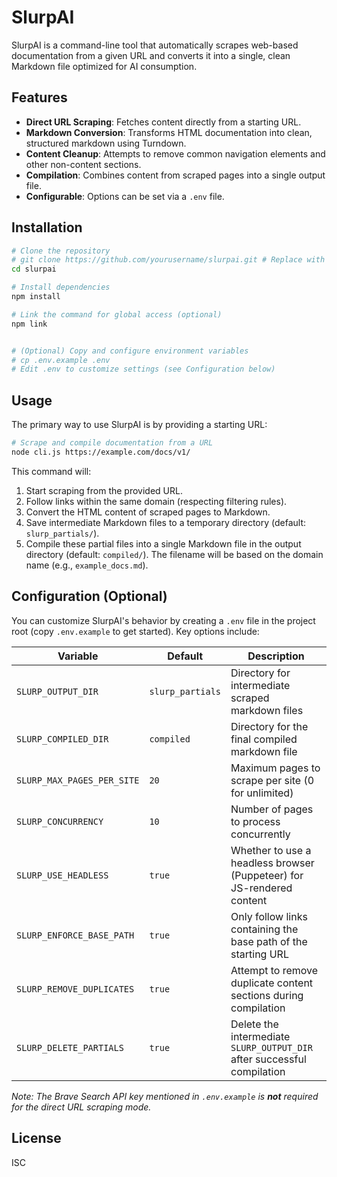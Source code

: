 # SlurpAI

SlurpAI is a command-line tool that automatically scrapes web-based documentation from a given URL and converts it into a single, clean Markdown file optimized for AI consumption.

## Features

- **Direct URL Scraping**: Fetches content directly from a starting URL.
- **Markdown Conversion**: Transforms HTML documentation into clean, structured markdown using Turndown.
- **Content Cleanup**: Attempts to remove common navigation elements and other non-content sections.
- **Compilation**: Combines content from scraped pages into a single output file.
- **Configurable**: Options can be set via a `.env` file.

## Installation

```bash
# Clone the repository
# git clone https://github.com/yourusername/slurpai.git # Replace with actual repo URL later
cd slurpai

# Install dependencies
npm install

# Link the command for global access (optional)
npm link


# (Optional) Copy and configure environment variables
# cp .env.example .env
# Edit .env to customize settings (see Configuration below)
```

## Usage

The primary way to use SlurpAI is by providing a starting URL:

```bash
# Scrape and compile documentation from a URL
node cli.js https://example.com/docs/v1/
```

This command will:
1. Start scraping from the provided URL.
2. Follow links within the same domain (respecting filtering rules).
3. Convert the HTML content of scraped pages to Markdown.
4. Save intermediate Markdown files to a temporary directory (default: `slurp_partials/`).
5. Compile these partial files into a single Markdown file in the output directory (default: `compiled/`). The filename will be based on the domain name (e.g., `example_docs.md`).

## Configuration (Optional)

You can customize SlurpAI's behavior by creating a `.env` file in the project root (copy `.env.example` to get started). Key options include:

| Variable                  | Default         | Description                                                              |
| ------------------------- | --------------- | ------------------------------------------------------------------------ |
| `SLURP_OUTPUT_DIR`        | `slurp_partials`| Directory for intermediate scraped markdown files                        |
| `SLURP_COMPILED_DIR`      | `compiled`      | Directory for the final compiled markdown file                           |
| `SLURP_MAX_PAGES_PER_SITE`| `20`            | Maximum pages to scrape per site (0 for unlimited)                       |
| `SLURP_CONCURRENCY`       | `10`            | Number of pages to process concurrently                                  |
| `SLURP_USE_HEADLESS`      | `true`          | Whether to use a headless browser (Puppeteer) for JS-rendered content    |
| `SLURP_ENFORCE_BASE_PATH` | `true`          | Only follow links containing the base path of the starting URL           |
| `SLURP_REMOVE_DUPLICATES` | `true`          | Attempt to remove duplicate content sections during compilation          |
| `SLURP_DELETE_PARTIALS`   | `true`          | Delete the intermediate `SLURP_OUTPUT_DIR` after successful compilation |

*Note: The Brave Search API key mentioned in `.env.example` is **not** required for the direct URL scraping mode.*

## License

ISC
